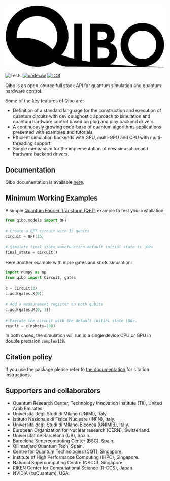 ![Logo](https://github.com/qiboteam/qibo/blob/master/doc/source/_static/qibo_logo_dark.svg)

![Tests](https://github.com/qiboteam/qibo/workflows/Tests/badge.svg)
[![codecov](https://codecov.io/gh/qiboteam/qibo/branch/master/graph/badge.svg?token=1EKZKVEVX0)](https://codecov.io/gh/qiboteam/qibo)
[![DOI](https://zenodo.org/badge/241307936.svg)](https://zenodo.org/badge/latestdoi/241307936)

Qibo is an open-source full stack API for quantum simulation and quantum hardware control.

Some of the key features of Qibo are:
- Definition of a standard language for the construction and execution of quantum circuits with device agnostic approach to simulation and quantum hardware control based on plug and play backend drivers.
- A continuously growing code-base of quantum algorithms applications presented with examples and tutorials.
- Efficient simulation backends with GPU, multi-GPU and CPU with multi-threading support.
- Simple mechanism for the implementation of new simulation and hardware backend drivers.

## Documentation

Qibo documentation is available [here](https://qibo.science).

## Minimum Working Examples

A simple [Quantum Fourier Transform (QFT)](https://en.wikipedia.org/wiki/Quantum_Fourier_transform) example to test your installation:
```python
from qibo.models import QFT

# Create a QFT circuit with 15 qubits
circuit = QFT(15)

# Simulate final state wavefunction default initial state is |00>
final_state = circuit()
```

Here another example with more gates and shots simulation:

```python
import numpy as np
from qibo import Circuit, gates

c = Circuit(2)
c.add(gates.X(0))

# Add a measurement register on both qubits
c.add(gates.M(0, 1))

# Execute the circuit with the default initial state |00>.
result = c(nshots=100)
```

In both cases, the simulation will run in a single device CPU or GPU in double precision `complex128`.

## Citation policy

If you use the package please refer to [the documentation](https://qibo.science/qibo/stable/appendix/citing-qibo.html#publications) for citation instructions.

## Supporters and collaborators

- Quantum Research Center, Technology Innovation Institute (TII), United Arab Emirates
- Università degli Studi di Milano (UNIMI), Italy.
- Istituto Nazionale di Fisica Nucleare (INFN), Italy.
- Università degli Studi di Milano-Bicocca (UNIMIB), Italy.
- European Organization for Nuclear research (CERN), Switzerland.
- Universitat de Barcelona (UB), Spain.
- Barcelona Supercomputing Center (BSC), Spain.
- Qilimanjaro Quantum Tech, Spain.
- Centre for Quantum Technologies (CQT), Singapore.
- Institute of High Performance Computing (IHPC), Singapore.
- National Supercomputing Centre (NSCC), Singapore.
- RIKEN Center for Computational Science (R-CCS), Japan.
- NVIDIA (cuQuantum), USA.
